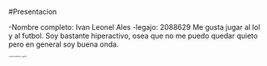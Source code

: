 #Presentacion  

-Nombre completo: Ivan Leonel Ales
-legajo: 2088629
Me gusta jugar al lol y al futbol. Soy bastante hiperactivo, osea que no me puedo quedar quieto pero en general soy buena onda. 

























  <sup><sup><sup><sup><sup><sup><sup><sub><sub>La mejor materia es Algebra.</sub></sub></sup></sup></sup></sup></sup></sup></sup>
